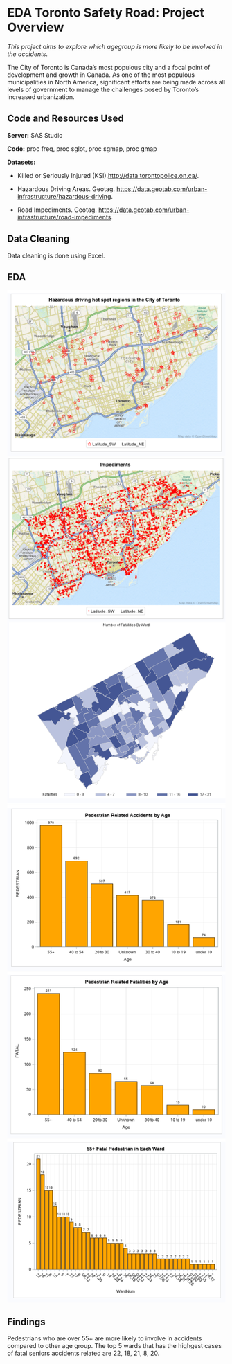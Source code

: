 # EDA Toronto Safety Road: Project Overview

*This project aims to explore which agegroup is more likely to be involved in the accidents.*

The City of Toronto is Canada’s most populous city and a focal point of development and growth in Canada. As one of the most populous municipalities in North America, significant efforts are being made across all levels of government to manage the challenges posed by Toronto’s increased urbanization. 

## Code and Resources Used

**Server:** SAS Studio

**Code:** proc freq, proc sglot, proc sgmap, proc gmap 

**Datasets:**

* Killed or Seriously Injured (KSI).http://data.torontopolice.on.ca/.

* Hazardous Driving Areas. Geotag. https://data.geotab.com/urban-infrastructure/hazardous-driving.

* Road Impediments. Geotag. https://data.geotab.com/urban-infrastructure/road-impediments.

## Data Cleaning

Data cleaning is done using Excel.

## EDA
![Hazard Driving Hotspot in Toronto](https://github.com/LilyTruong2291/Toronto-Road-Safety/blob/master/hazard_driving_hotspot.PNG)
![Impediment in Toronto](https://github.com/LilyTruong2291/Toronto-Road-Safety/blob/master/impediments.PNG)
![Map of Fatalities by Ward](https://github.com/LilyTruong2291/Toronto-Road-Safety/blob/master/map_fatalities_by_ward.PNG)
![Pedestrian Related Accidents by Age](https://github.com/LilyTruong2291/Toronto-Road-Safety/blob/master/pedestrian_by_age.PNG)
![Fatal Pedestrian by Age](https://github.com/LilyTruong2291/Toronto-Road-Safety/blob/master/fatal_pedestrian_by_age.PNG)
![Fatal Seniors by Ward](https://github.com/LilyTruong2291/Toronto-Road-Safety/blob/master/fatal_seniors_by_ward.PNG)

## Findings

Pedestrians who are over 55+ are more likely to involve in accidents compared to other age group. The top 5 wards that has the highgest cases of fatal seniors accidents related are 22, 18, 21, 8, 20.

